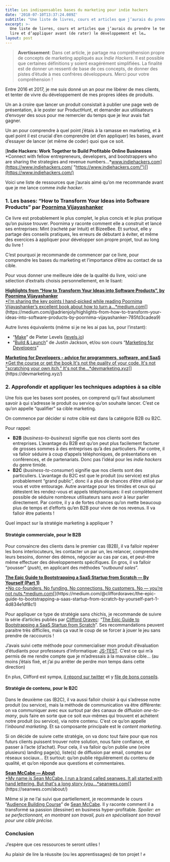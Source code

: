 ```yaml
---
title: Les indispensables bases du marketing pour indie hackers
date: '2018-07-10T13:37:24.089Z'
subtitle: "Une liste de livres, cours et articles que j’aurais du prendre le temps de lire et d’appliquer avant (de rater) le développement et le lancement de mes produits en\_solo."
excerpt: >-
  Une liste de livres, cours et articles que j’aurais du prendre le temps de
  lire et d’appliquer avant (de rater) le développement et le…
layout: post
---
```

> **Avertissement**: Dans cet article, je partage ma compréhension propre de concepts de marketing appliqués aux *Indie Hackers*. Il est possible que certaines définitions y soient exagérément simplifiées. La finalité est de donner un ressenti de base de ces concepts, de donner des pistes d’étude à mes confrères développeurs. Merci pour votre compréhension !

Entre 2016 et 2017, je me suis donné un an pour me libérer de mes clients, et tenter de vivre du développement de mes propres idées de produits.

Un an à croire que lancer un produit consistait à publier une page web de présentation, à le poster sur ProductHunt, et demander aux utilisateurs d’envoyer des sous pour me remercier du temps que je leur avais fait gagner.

Un an pour comprendre à quel point j’étais à la ramasse en marketing, et à quel point il est crucial d’en comprendre (et d’en appliquer) les bases, avant d’essayer de lancer (et même de coder) quoi que ce soit.

[**Indie Hackers: Work Together to Build Profitable Online Businesses**  
*Connect with fellow entrepreneurs, developers, and bootstrappers who are sharing the strategies and revenue numbers…*www.indiehackers.com](https://www.indiehackers.com/ "https://www.indiehackers.com/")[](https://www.indiehackers.com/)

Voici une liste de ressources que j’aurais aimé qu’on me recommande avant que je me lance comme *indie hacker*.

### 1\. Les bases: “How to Transform Your Ideas into Software Products” par [Poornima Vijayashanker](https://medium.com/u/ebd37a9be319)

Ce livre est probablement le plus complet, le plus concis et le plus pratique qu’on puisse trouver. Poornima y raconte comment elle a construit et lancé ses entreprises: Mint (racheté par Intuit) et BizeeBee. Et surtout, elle y partage des conseils pratiques, les erreurs de débutant à éviter, et même des exercices à appliquer pour développer son propre projet, tout au long du livre !

C’est pourquoi je recommande de commencer par ce livre, pour comprendre les bases du marketing et l’importance d’être au contact de sa cible.

Pour vous donner une meilleure idée de la qualité du livre, voici une sélection d’extraits choisis personnellement, en le lisant:

[**Highlights from “How to Transform Your Ideas into Software Products”, by Poornima Vijayashanker**  
*I’m sharing the key points I hand-picked while reading Poornima Vijayashanker’s excellent book about how to turn a…*medium.com](https://medium.com/@adrienjoly/highlights-from-how-to-transform-your-ideas-into-software-products-by-poornima-vijayashanker-785fd3cadea9 "https://medium.com/@adrienjoly/highlights-from-how-to-transform-your-ideas-into-software-products-by-poornima-vijayashanker-785fd3cadea9")[](https://medium.com/@adrienjoly/highlights-from-how-to-transform-your-ideas-into-software-products-by-poornima-vijayashanker-785fd3cadea9)

Autre livres équivalents (même si je ne les ai pas lus, pour l’instant):

*   “[Make](https://makebook.io)” de Pieter Levels ([levels.io](https://medium.com/u/75452cb7f664))
*   “[Build & Launch](https://www.goodreads.com/book/show/25880023-build-launch)” de Justin Jackson, et/ou son cours “[Marketing for Developers](https://devmarketing.xyz/)”

[**Marketing for Developers - advice for programmers, software, and SaaS**  
*Get the course or get the book It's not the quality of your code. It's not "scratching your own itch." It's not the…*devmarketing.xyz](https://devmarketing.xyz/ "https://devmarketing.xyz/")[](https://devmarketing.xyz/)

### 2\. Approfondir et appliquer les techniques adaptées à sa cible

Une fois que les bases sont posées, on comprend qu’il faut absolument savoir à qui s’adresse le produit ou service qu’on souhaite lancer. C’est ce qu’on appelle “qualifier” sa cible marketing.

On commence par décider si notre cible est dans la catégorie B2B ou B2C.

Pour rappel:

*   **B2B** (*business-to-business*) signifie que nos clients sont des entreprises. L’avantage du B2B est qu’on peut plus facilement facturer de grosses sommes à des entreprises qu’à des particuliers. Par contre, il va falloir séduire à coup d’appels téléphoniques, de présentations en conférences, et de partenariats. Donc pas l’idéal pour les *indie hackers* du genre timide.
*   **B2C** (*business-to-consumer*) signifie que nos clients sont des particuliers. L’avantage du B2C est que le produit (ou service) est plus probablement “grand public”, donc il a plus de chances d’être utilisé par vous et votre entourage. Autre avantage pour les timides et ceux qui détestent les rendez-vous et appels téléphoniques: il est complètement possible de séduire nombreux utilisateurs sans avoir à leur parler directement. Par contre, il y a de fortes chances qu’on mette beaucoup plus de temps et d’efforts qu’en B2B pour vivre de nos revenus. Il va falloir être patients !

Quel impact sur la stratégie marketing à appliquer ?

#### Stratégie commerciale, pour le B2B

Pour convaincre des clients dans le premier cas (B2B), il va falloir repérer les bons interlocuteurs, les contacter un par un, les relancer, comprendre leurs besoins, donner des démos, négocier au cas par cas, et peut-être même effectuer des développements spécifiques. En gros, il va falloir “pousser” (*push*), en applicant des méthodes “*outbound sales*”.

[**The Epic Guide to Bootstrapping a SaaS Startup from Scratch — By Yourself (Part 1)**  
*No co-founders. No funding. No connections. No customers. No — you’re not nuts.*medium.com](https://medium.com/@cliffordoravec/the-epic-guide-to-bootstrapping-a-saas-startup-from-scratch-by-yourself-part-1-4d834e1df8c1 "https://medium.com/@cliffordoravec/the-epic-guide-to-bootstrapping-a-saas-startup-from-scratch-by-yourself-part-1-4d834e1df8c1")[](https://medium.com/@cliffordoravec/the-epic-guide-to-bootstrapping-a-saas-startup-from-scratch-by-yourself-part-1-4d834e1df8c1)

Pour appliquer ce type de stratégie sans chichis, je recommande de suivre la série d’articles publiés par [Clifford Oravec](https://medium.com/u/55e9fd9a459): “[The Epic Guide to Bootstrapping a SaaS Startup from Scratch](https://medium.com/@cliffordoravec/the-epic-guide-to-bootstrapping-a-saas-startup-from-scratch-by-yourself-part-1-4d834e1df8c1)”. Ses recommandations peuvent paraitre très difficiles, mais ça vaut le coup de se forcer à jouer le jeu sans prendre de raccourcis !

J’avais suivi cette méthode pour commercialiser mon produit d’évaluation d’étudiants pour professeurs d’informatique: [JS-TEST](https://github.com/adrienjoly/js-test). C’est ce qui m’a permis de me rendre compte que je m’adressais à la mauvaise cible… (au moins j’étais fixé, et j’ai pu arrêter de perdre mon temps dans cette direction)

En plus, Clifford est sympa, [il répond sur twitter](https://twitter.com/cliffordoravec/status/910466321707601920) et y [file de bons conseils](https://threadreaderapp.com/thread/910274177113915393.html).

#### Stratégie de contenu, pour le B2C

Dans le deuxième cas (B2C), il va aussi falloir choisir à qui s’adresse notre produit (ou service), mais la méthode de communication va être différente: on va communiquer avec eux surtout par des canaux de diffusion *one-to-many*, puis faire en sorte que ce soit eux-mêmes qui trouvent et achètent notre produit (ou service), via notre contenu. C’est ce qu’on appelle l’*inbound marketing*. Et sa composante principale est le *content marketing*.

Si on décide de suivre cette stratégie, on va donc tout faire pour que nos futurs clients puissent trouver notre solution, nous faire confiance, et passer à l’acte (d’achat). Pour cela, il va falloir qu’on publie une (voire plusieurs) landing page(s), liste(s) de diffusion par email, comptes sur réseaux sociaux… Et surtout: qu’on publie régulièrement du contenu de qualité, et qu’on réponde aux questions et commentaires.

[**Sean McCabe — About**  
*My name is Sean McCabe. I run a brand called seanwes. It all started with hand lettering. But that's a long story (you…*seanwes.com](https://seanwes.com/about/ "https://seanwes.com/about/")[](https://seanwes.com/about/)

Même si je ne l’ai suivi que partiellement, je recommande le cours “[Audience Building Course](https://seanwes.com/course/audience-building-course/)” de [Sean McCabe](https://medium.com/u/2e5037d50682). Il y raconte comment il a transformé sa passion (dessiner) en business hyper-profitable. *Spoiler: en se perfectionnant, en montrant son travail, puis en spécialisant son travail pour une cible précise.*

### Conclusion

J’espère que ces ressources te seront utiles !

Au plaisir de lire la réussite (ou les apprentissages) de ton projet ! ✊
